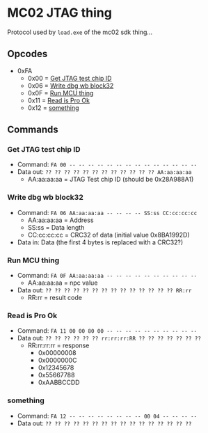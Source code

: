 # MC02 JTAG thing

Protocol used by `load.exe` of the mc02 sdk thing...

## Opcodes

- 0xFA
  - 0x00 = [Get JTAG test chip ID](#get-jtag-test-chip-id)
  - 0x06 = [Write dbg wb block32](#write-dbg-wb-block32)
  - 0x0F = [Run MCU thing](#run-mcu-thing)
  - 0x11 = [Read is Pro Ok](#read-is-pro-ok)
  - 0x12 = [something](#something)

## Commands

### Get JTAG test chip ID

- Command: `FA 00 -- -- -- -- -- -- -- -- -- -- -- -- -- --`
- Data out: `?? ?? ?? ?? ?? ?? ?? ?? ?? ?? ?? ?? AA:aa:aa:aa`
  * AA:aa:aa:aa = JTAG Test chip ID (should be 0x28A988A1)

### Write dbg wb block32

- Command: `FA 06 AA:aa:aa:aa -- -- -- -- SS:ss CC:cc:cc:cc`
  * AA:aa:aa:aa = Address
  * SS:ss = Data length
  * CC:cc:cc:cc = CRC32 of data (initial value 0x8BA1992D)
- Data in: Data (the first 4 bytes is replaced with a CRC32?)

### Run MCU thing

- Command: `FA 0F AA:aa:aa:aa -- -- -- -- -- -- -- -- -- --`
  * AA:aa:aa:aa = npc value
- Data out: `?? ?? ?? ?? ?? ?? ?? ?? ?? ?? ?? ?? ?? ?? RR:rr`
  * RR:rr = result code

### Read is Pro Ok

- Command: `FA 11 00 00 80 00 -- -- -- -- -- -- -- -- -- --`
- Data out: `?? ?? ?? ?? ?? ?? rr:rr:rr:RR ?? ?? ?? ?? ?? ?? ??`
  * RR:rr:rr:rr = response
    * 0x00000008
    * 0x0000000C
    * 0x12345678
    * 0x55667788
    * 0xAABBCCDD

### something

- Command: `FA 12 -- -- -- -- -- -- -- -- 00 04 -- -- -- --`
- Data out: `?? ?? ?? ?? ?? ?? ?? ?? ?? ?? ?? ?? ?? ?? ?? ??`
